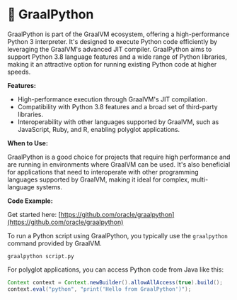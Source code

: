 # 🌌 GraalPython

GraalPython is part of the GraalVM ecosystem, offering a high-performance Python 3 interpreter. It's designed to execute Python code efficiently by leveraging the GraalVM's advanced JIT compiler. GraalPython aims to support Python 3.8 language features and a wide range of Python libraries, making it an attractive option for running existing Python code at higher speeds.

**Features:**

- High-performance execution through GraalVM's JIT compilation.
- Compatibility with Python 3.8 features and a broad set of third-party libraries.
- Interoperability with other languages supported by GraalVM, such as JavaScript, Ruby, and R, enabling polyglot applications.

**When to Use:**

GraalPython is a good choice for projects that require high performance and are running in environments where GraalVM can be used. It's also beneficial for applications that need to interoperate with other programming languages supported by GraalVM, making it ideal for complex, multi-language systems.

**Code Example:**

Get started here: [https://github.com/oracle/graalpython](https://github.com/oracle/graalpython)

To run a Python script using GraalPython, you typically use the `graalpython` command provided by GraalVM.

```shell
graalpython script.py
```

For polyglot applications, you can access Python code from Java like this:

```java
Context context = Context.newBuilder().allowAllAccess(true).build();
context.eval("python", "print('Hello from GraalPython')");
```